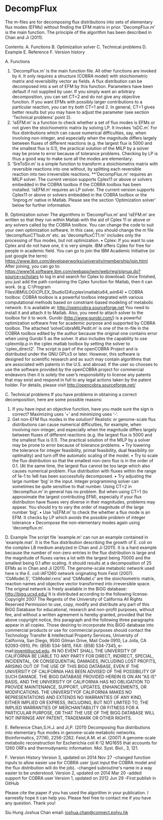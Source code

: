 ﻿DecompFlux
==========

The m-files are for decomposing flux distributions into sets of elementary flux modes (EFMs) without finding the EFM matrix in prior. 'DecompFlux.m' is the main function. The principle of the algorithm has been described in Chan and Ji (2011).

Contents:
A.	Functions
B.	Optimization solver
C.	Technical problems
D.	Example
E.	Reference
F.	Version history

A. Functions
1.	'DecompFlux.m' is the main function file. All other functions are invoked by it. It only requires a structure (COBRA model) with stoichiometric matrix and reversibility vector as fields. 
A flux distribution can be decomposed into a set of EFM by this function. Parameters have been default if not supplied by user.
If you simply want an arbitrary decomposition, you can set CT=2 and do not give any objective function. 
If you want EFMs with possibly larger contributions to a particular reaction, you can try both CT=1 and 2. In general, CT=1 gives better results but you may have to adjust the parameter (see section ‘Technical problems’ point 3).
2.	‘isEFM.m’ is a function to check whether a set of flux modes is EFMs or not given the stoichiometric matrix by solving LP. It invokes ‘isDC.m’. For flux distributions which can cause numerical difficulties, say, when involving non-integer, and especially when the magnitude differs largely between fluxes of different reactions (e.g. the largest flux is 5000 and the smallest flux is 0.1), the practical solution of the MILP by a solver may be prone to error because of tolerance problems. Checking by LP is thus a good way to make sure all the modes are elementary.
3.	‘SreToSir.m’ is a simple function to transform a stoichiometrix matrix with reversible reactions into one without, by splitting each reversible reaction into two irreversible reactions.
**'DecompFlux.m' requires an MILP solver. The current version supports Cplex11 or above or solvers embedded in the COBRA toolbox if the COBRA toolbox has been installed. ‘isEFM.m’ requires an LP solver. The current version supports Cplex11 or above or solvers embedded in the COBRA toolbox or the ‘linprog.m’ native in Matlab. Please see the section ‘Optimization solver’ below for further information.

B. Optimization solver
The algorithms in ‘DecompFlux.m’ and ‘isEFM.m’ are written so that they run within Matlab with the aid of Cplex 11 or above or any solvers called by the COBRA toolbox. You can change the code to suit your own optimization software. In this case, you should change the m file 'decompfluxCT1sub.m' etc. as 'decompfluxCT1.m' includes only the processing of flux modes, but not optimization.
•	Cplex:
If you want to use Cplex and do not have one, it is very simple. IBM offers Cplex for free for people in academic field. You can go to join the IBM Academic Initiative (or just google the term):
https://www.ibm.com/developerworks/university/membership/join.html
After joining, you can go to:
https://www14.software.ibm.com/webapp/iwm/web/reg/signup.do?source=scholars
to log in and search for Cplex to download.
Once finished, you just add the path containing the Cplex function for Matlab, then it can work.
(e.g. C:\Program Files\IBM\ILOG\CPLEX_Studio124\cplex\matlab\x64_win64)
•	COBRA toolbox:
COBRA toolbox is a powerful toolbox integrated with various computational methods based on constriant-based modeling of metabolic network. It is available at:
http://opencobra.sourceforge.net
You need to install it and attach it to Matlab. Also, you need to attach solver to the toolbox for it to work. Gurobi (http://www.gurobi.com/) is a powerful optimization software free for academic purpose and supported by COBRA toolbox.
The attached ‘solveCobraMILPedit.m’ is one of the m-file in the COBRA toolbox edited by the author because the original one contains error when using Gurobi 5 as the solver. It also includes the capability to use cplexmilp.p in the cplex matlab toolbox by setting the solver to 'cplex_direct2'.
The script is part of the openCOBRA Project and is distributed under the GNU GPLv3 or later.  However, this software is designed for scientific research and as such may contain algorithms that are associated with patents in the U.S. and abroad.  If the user so chooses to use the software provided by the openCOBRA project for commercial endeavors then it is solely the user’s responsibility to license 
any patents that may exist and respond in full to any legal actions taken by the patent holder.
For details, please visit http://opencobra.sourceforge.net/

C. Technical problems
If you have problems in obtaining a correct decomposition, here are some possible reasons:
1.	If you have input an objective function, have you made sure the sign is correct? Maximizing uses ‘+’ and minimizing uses ‘-‘.
2.	Get non-EFM flux modes in the solution? 
Realistic or genome-scale flux distributions can cause numerical difficulties, for example, when involving non-integer, and especially when the magnitude differs largely between fluxes of different reactions (e.g. the largest flux is 5000 and the smallest flux is 0.1). The practical solution of the MILP by a solver may be prone to error because of tolerance problems.
•	Try lowering the tolerance for integer feasibility, primal feasibility, dual feasibility (or optimality) and turn off the automatic scaling of the model.
•	Try to scale the flux distribution so that the smallest non-zero flux is in the order of 0.1.
(At the same time, the largest flux cannot be too large which also causes numerical problem. Flux distribution with fluxes within the range of 1e-1 to 1e6 has been successfully decomposed.
•	Try adjusting the large number ‘big’ in the input. Integer programming solver can sometimes be quite sensitive to that number. Using CT=2 in ‘decompflux.m’ in general has no problem. But when using CT=1 (to approximate the largest contributing EFM), especially if your flux distribution have fluxes very diverse in their magnitudes, problems may appear. You should try to vary the order of magnitude of the large number ‘big’.
•	Use ‘isEFM.m’ to check the whether a flux mode is an EFM. It checks by LP which avoids the possible problem of integer tolerance
•	Decompose the non-elementary modes again using ‘decompflux.m’.


D. Example
The script file 'example.m' can run an example contained in 'example.mat'. It is the flux distribution describing the growth of E. coli on the complex LB medium analyzed in Chan and Ji (2011). It is a hard example because the number of non-zero entries in the flux distribution is large and the magnitude of fluxes varies a lot with the largest being 70000 and the smallest being 0.1 after scaling. It should results at a decomposition of 25 EFMs as in Chan and Ji (2011).
The genome-scale metabolic network used here is the E. coli iAF1260 network originating from Feist (2007). ‘CbModel.S’, ‘CbModel.rxns’ and ‘CbModel.c’ are the stoichiometric matrix, reaction names and objective vector transformed into irreversible space.
The original network is freely available in the BiGG database: http://bigg.ucsd.edu/
It is distributed according to the following license:
Copyright 2007 The Regents of the University of California
All Rights Reserved
Permission to use, copy, modify and distribute any part of this BiGG Database for educational, research and non-profit purposes, without fee, and without a written agreement is hereby granted, provided that the above copyright notice, this paragraph and the following three paragraphs appear in all copies.
Those desiring to incorporate this BiGG database into commercial products or use for commercial purposes should contact the Technology Transfer & Intellectual Property Services, University of California, San Diego, 9500 Gilman Drive, Mail Code 0910, La Jolla, CA 92093-0910, Ph: (858) 534-5815, FAX: (858) 534-7345, e-mail:invent@ucsd.edu.
IN NO EVENT SHALL THE UNIVERSITY OF CALIFORNIA BE LIABLE TO ANY PARTY FOR DIRECT, INDIRECT, SPECIAL, INCIDENTAL, OR CONSEQUENTIAL DAMAGES, INCLUDING LOST PROFITS, ARISING OUT OF THE USE OF THIS BIGG DATABASE, EVEN IF THE UNIVERSITY OF CALIFORNIA HAS BEEN ADVISED OF THE POSSIBILITY OF SUCH DAMAGE.
THE BIGG DATABASE PROVIDED HEREIN IS ON AN "AS IS" BASIS, AND THE UNIVERSITY OF CALIFORNIA HAS NO OBLIGATION TO PROVIDE MAINTENANCE, SUPPORT, UPDATES, ENHANCEMENTS, OR MODIFICATIONS. THE UNIVERSITYOF CALIFORNIA MAKES NO REPRESENTATIONS AND EXTENDS NO WARRANTIES OF ANY KIND, EITHER IMPLIED OR EXPRESS, INCLUDING, BUT NOT LIMITED TO, THE IMPLIED WARRANTIES OF MERCHANTABILITY OR FITNESS FOR A PARTICULAR PURPOSE, OR THAT THE USE OF THE BIGG DATABASE WILL NOT INFRINGE ANY PATENT, TRADEMARK OR OTHER RIGHTS.

E. Reference
Chan,S.H.J. and Ji,P. (2011) Decomposing flux distributions into elementary flux modes in genome-scale metabolic networks. Bioinformatics, 27(16), 2256-2262.
Feist,A.M. et al. (2007) A genome-scale metabolic reconstruction for Escherichia coli K-12 MG1655 that accounts for 1260 ORFs and thermodynamic information. Mol. Syst. Biol., 3, 121.

F. Version History
Version 3, updated on 2014 Nov 27
-changed function inputs to allow easier use for COBRA user (just input the COBRA model and the flux distribution will do the job).
-changed subroutine's name in a way easier to be understood.
Version 2, updated on 2014 Mar 20
-added support for COBRA user
Version 1, updated on 2012 Jun 29
-First publish in GitHub


Please cite the paper if you has used the algorithm in your publication.
I earnestly hope it can help you. Please feel free to contact me if you have any question.
Thank you!

Siu Hung Joshua Chan
email: joshua.chan@connect.polyu.hk
